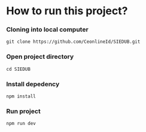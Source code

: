 # How to run this project?


### Cloning into local computer
```
git clone https://github.com/CeonlineId/SIEDUB.git
```


### Open project directory
```
cd SIEDUB
```

### Install depedency
```
npm install
```

### Run project
```
npm run dev
```


